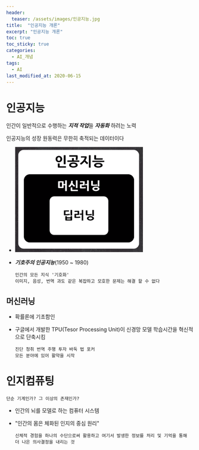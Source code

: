 ```yaml
---
header:
  teaser: /assets/images/인공지능.jpg
title:  "인공지능 개론"
excerpt: "인공지능 개론"
toc: true
toc_sticky: true
categories:
  - AI_개념
tags:
  - AI
last_modified_at: 2020-06-15
---
```

# 인공지능
인간이 일반적으로 수행하는 ***지적 작업***을 ***자동화*** 하려는 노력

인공지능의 성장 원동력은 무한히 축적되는 데이터이다
* ![인공지능](/assets/images/인공지능.PNG)
* ***기호주의 인공지능***(1950 ~ 1980)

      인간의 모든 지식 '기호화' 
      이미지, 음성, 번역 과도 같은 복잡하고 모호한 문제는 해결 할 수 없다
## 머신러닝
* 확률론에 기초함인
* 구글에서 개발한 TPU(Tesor Processing Unit)이
  신경망 모델 학습시간을 혁신적으로 단축시킴
  
      진단 청취 번역 주행 투자 바둑 법 포커
      모든 분야에 있어 활약을 시작

# 인지컴퓨팅

    단순 기계인가? 그 이상의 존재인가?
    
* 인간의 뇌를 모델로 하는 컴퓨터 시스템
* "인간의 몸은 체화된 인지의 중심 원리"

      신체적 경험을 하나의 수단으로써 활용하고 여기서 발생한 정보를 처리 및 기억을 통해
      더 나은 의사결정을 내리는 것
